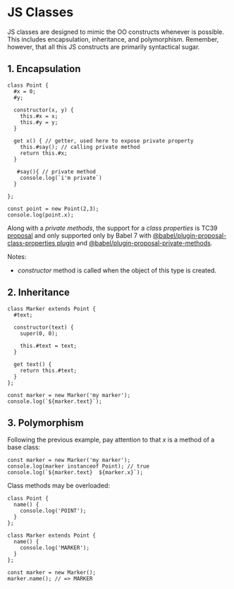 # JS Classes

JS classes are designed to mimic the OO constructs whenever is possible. This includes encapsulation, inheritance, and polymorphism. Remember, however, that all this JS constructs are primarily syntactical sugar.

## 1. Encapsulation
``` JS
class Point {
  #x = 0;
  #y;

  constructor(x, y) {
    this.#x = x;
    this.#y = y;
  }
  
  get x() { // getter, used here to expose private property
    this.#say(); // calling private method
    return this.#x;
  }
  
   #say(){ // private method
    console.log(`i'm private`)
  }

};

const point = new Point(2,3);
console.log(point.x);

```
Along with a *private methods*, the support for a <i>class properties</i> is TC39 [proposal](https://github.com/tc39/proposal-class-fields#private-fields) and only supported only by Babel 7 with [@babel/plugin-proposal-class-properties plugin](https://www.npmjs.com/package/@babel/plugin-proposal-class-properties) and [@babel/plugin-proposal-private-methods](https://www.npmjs.com/package/@babel/plugin-proposal-private-methods).

Notes:
- *constructor* method is called when the object of this type is created.

## 2. Inheritance
``` JS
class Marker extends Point {
  #text;
  
  constructor(text) {
    super(0, 0);

    this.#text = text;
  }

  get text() {
    return this.#text;
  }
};

const marker = new Marker('my marker');
console.log(`${marker.text}`); 

```

## 3. Polymorphism
Following the previous example, pay attention to that *x* is a method of a base class:
``` JS
const marker = new Marker('my marker');
console.log(marker instanceof Point); // true
console.log(`${marker.text}  ${marker.x}`); 
```

Class methods may be overloaded:
``` JS
class Point {
  name() {
    console.log('POINT');
  }
};

class Marker extends Point {
  name() {
    console.log('MARKER');
  }
};

const marker = new Marker();
marker.name(); // => MARKER

```
